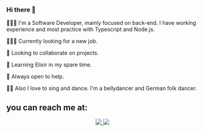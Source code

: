 ### Hi there 👋
<p> 👩🏻‍💻 I'm a Software Developer, mainly focused on back-end. I have working experience and most practice with Typescript and Node.js. </p>
<p> 🙋🏻‍♀️ Currently looking for a new job. </p>
<p> 👯 Looking to collaborate on projects. </p>
<p> 🌱 Learning Elixir in my spare time. </p>
<p> 🤗 Always open to help. </p>
<p> 💃🏻 Also I love to sing and dance. I'm a bellydancer and German folk dancer. </p>

## you can reach me at:
<p align="center">
    <a href="https://br.linkedin.com/in/beatriz-mattos">
    <img src="https://img.shields.io/badge/LinkedIn-0077B5?style=for-the-badge&logo=linkedin&logoColor=white"/>
    </a>
     <a href="mailto:bjungersmattos@gmail.com?subject=Oi,%20Bia!%20">
    <img src="https://img.shields.io/badge/Gmail-D14836?style=for-the-badge&logo=gmail&logoColor=white"/>
    </a>
</p>
